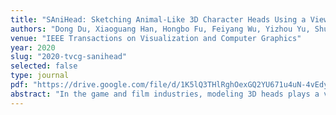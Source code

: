 ```yaml
---
title: "SAniHead: Sketching Animal-Like 3D Character Heads Using a View-Surface Collaborative Mesh Generative Network"
authors: "Dong Du, Xiaoguang Han, Hongbo Fu, Feiyang Wu, Yizhou Yu, Shuguang Cui, Ligang Liu"
venue: "IEEE Transactions on Visualization and Computer Graphics"
year: 2020
slug: "2020-tvcg-sanihead"
selected: false
type: journal
pdf: "https://drive.google.com/file/d/1K5lQ3THlRghOexGQ2YU671u4uN-4vEdy/view"
abstract: "In the game and film industries, modeling 3D heads plays a very important role in designing characters. Although human head modeling has been researched for a long time, few works have focused on animal-like heads, which are of more diverse shapes and richer geometric details. In this article, we present SAniHead, an interactive system for creating animal-like heads with a mesh representation from dual-view sketches. Our core technical contribution is a view-surface collaborative mesh generative network. Initially, a graph convolutional neural network (GCNN) is trained to learn the deformation of a template mesh to fit the shape of sketches, giving rise to a coarse model. It is then projected into vertex maps where image-to-image translation networks are performed for detail inference. After back-projecting the inferred details onto the meshed surface, a new GCNN is trained for further detail refinement. The modules of view-based detail inference and surface-based detail refinement are conducted in an alternating cascaded fashion, collaboratively improving the model. A refinement sketching interface is also implemented to support direct mesh manipulation. Experimental results show the superiority of our approach and the usability of our interactive system. Our work also contributes a 3D animal head dataset with corresponding line drawings."
---
```


